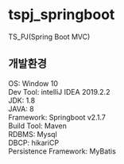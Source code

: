 # tspj_springboot
TS_PJ(Spring Boot MVC)
## 개발환경
OS: Window 10<br>
Dev Tool: intelliJ IDEA 2019.2.2<br>
JDK: 1.8<br>
JAVA: 8<br>
Framework: Springboot v2.1.7<br>
Build Tool: Maven<br>
RDBMS: Mysql<br>
DBCP: hikariCP<br>
Persistence Framework: MyBatis<br>
